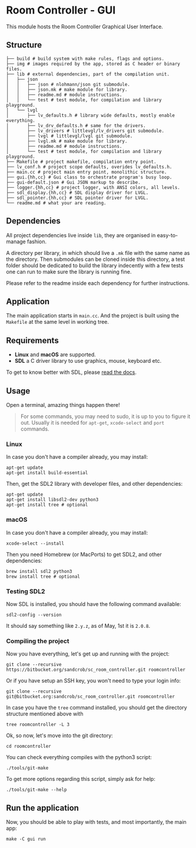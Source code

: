 # Room Controller - GUI

This module hosts the Room Controller Graphical User Interface.

## Structure

    ├── build # build system with make rules, flags and options.
    ├── img # images required by the app, stored as C header or binary files.
    ├── lib # external dependencies, part of the compilation unit.
    │   ├── json
    │   │   ├── json # nlohmann/json git submodule.
    │   │   ├── json.mk # make module for library.
    │   │   ├── readme.md # module instructions.
    │   │   └── test # test module, for compilation and library playground.
    │   └── lvgl
    │       ├── lv_defaults.h # library wide defaults, mostly enable everything.
    │       ├── lv_drv_defaults.h # same for the drivers.
    │       ├── lv_drivers # littlevgl/lv_drivers git submodule.
    │       ├── lvgl # littlevgl/lvgl git submodule.
    │       ├── lvgl.mk # make module for library.
    │       ├── readme.md # module instructions.
    │       └── test # test module, for compilation and library playground.
    ├── Makefile # project makefile, compilation entry point.
    ├── lv_conf.h # project scope defaults, overides lv_defaults.h.
    ├── main.cc # project main entry point, monolithic structure.
    ├── gui.{hh,cc} # Gui class to orchestrate program's busy loop.
    ├── gui-default.json # Gui JSON markup to describe.
    ├── logger.{hh,cc} # project logger, with ANSI colors, all levels.
    ├── sdl_display.{hh,cc} # SDL display driver for LVGL.
    ├── sdl_pointer.{hh,cc} # SDL pointer driver for LVGL.
    └── readme.md # what your are reading.

## Dependencies

All project dependencies live inside `lib`, they are organised in easy-to-manage
fashion.

A directory per library, in which should live a `.mk` file with the
same name as the directory. Then submodules can be cloned inside this directory,
a test folder should be dedicated to build the library indecently with a few
tests one can run to make sure the library is running fine.

Please refer to the readme inside each dependency for further instructions.

## Application

The main application starts in `main.cc`. And the project is built using the
`Makefile` at the same level in working tree.

## Requirements

- **Linux** and **macOS** are supported.
- **SDL** a C driver library to use graphics, mouse, keyboard etc.

To get to know better with SDL, please [read the docs][sdl-docs].

## Usage

Open a terminal, amazing things happen there!

> For some commands, you may need to sudo, it is up to you to figure it out.
> Usually it is needed for `apt-get`, `xcode-select` and `port` commands.

### Linux

In case you don't have a compiler already, you may install:

    apt-get update
    apt-get install build-essential

Then, get the SDL2 library with developer files, and other dependencies:

    apt-get update
    apt-get install libsdl2-dev python3
    apt-get install tree # optional

### macOS

In case you don't have a compiler already, you may install:

    xcode-select --install

Then you need Homebrew (or MacPorts) to get SDL2, and other dependencies:

    brew install sdl2 python3
    brew install tree # optional

### Testing SDL2

Now SDL is installed, you should have the following command available:

    sdl2-config --version

It should say something like `2.y.z`, as of May, 1st it is `2.0.8`.

### Compiling the project

Now you have everything, let's get up and running with the project:

    git clone --recursive https://bitbucket.org/sandcrob/sc_room_controller.git roomcontroller

Or if you have setup an SSH key, you won't need to type your login info:

    git clone --recursive git@bitbucket.org:sandcrob/sc_room_controller.git roomcontroller

In case you have the `tree` command installed, you should get the directory
structure mentioned above with

    tree roomcontroller -L 3

Ok, so now, let's move into the git directory:

    cd roomcontroller

You can check everything compiles with the python3 script:

    ./tools/git-make

To get more options regarding this script, simply ask for help:

    ./tools/git-make --help

## Run the application

Now, you should be able to play with tests, and most importantly, the main app:

    make -C gui run

[sdl-docs]:https://wiki.libsdl.org/

